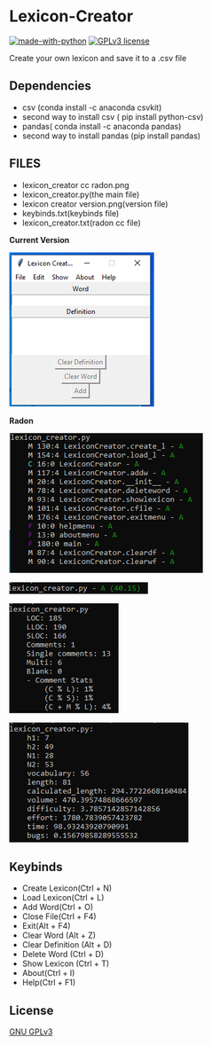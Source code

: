 # Lexicon-Creator


[![made-with-python](https://img.shields.io/badge/Made%20with-Python-1f425f.svg)](https://www.python.org/) [![GPLv3 license](https://img.shields.io/badge/License-GPLv3-blue.svg)](http://perso.crans.org/besson/LICENSE.html)


Create your own lexicon and save it to a .csv file

## Dependencies

 <ul>
  <li> csv (conda install -c anaconda csvkit) </li>
  <li> second way to install csv ( pip install python-csv) </li>
  <li> pandas( conda install -c anaconda pandas) </li>
  <li> second way to install pandas (pip install pandas) </li>
</ul>

## FILES
<ul>
<li> lexicon_creator cc radon.png </li>
<li> lexicon_creator.py(the main file) </li>
<li> lexicon creator version.png(version file) </li>
<li> keybinds.txt(keybinds file) </li>
<li> lexicon_creator.txt(radon cc file) </li>
</ul> 

**Current Version**

<p><img src ="lexicon creator version.png" title = "Lexicon Creator Version"/> </p>

**Radon**

<p><img src = "lexicon_creator cc radon.png" title = "Lexicon Radon"/> </p>
<p><img src = "lexicon_creator mi radon.png" title = "Lexicon Radon mi"/> </p>
<p><img src = "lexicon_creator raw radon.png" title = "Lexicon Radon raw"/> </p>
<p><img src = "lexicon_creator hal radon.png" title = "Lexicon Radon hal"/> </p>

## Keybinds

<ul>
    <li> Create Lexicon(Ctrl + N) </li>
    <li> Load Lexicon(Ctrl + L) </li>
    <li> Add Word(Ctrl + O) </li>
    <li> Close File(Ctrl + F4) </li>
    <li> Exit(Alt + F4) </li>
    <li> Clear Word (Alt + Z) </li>
    <li> Clear Definition (Alt + D) </li>
    <li> Delete Word (Ctrl + D) </li>
    <li> Show Lexicon (Ctrl + T) </li>
    <li> About(Ctrl + I) </li>
    <li> Help(Ctrl + F1) </li>
</ul>


## License
[GNU GPLv3](https://choosealicense.com/licenses/gpl-3.0/)
